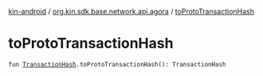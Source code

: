 [kin-android](../index.md) / [org.kin.sdk.base.network.api.agora](index.md) / [toProtoTransactionHash](./to-proto-transaction-hash.md)

# toProtoTransactionHash

`fun `[`TransactionHash`](../org.kin.sdk.base.models/-transaction-hash/index.md)`.toProtoTransactionHash(): TransactionHash`